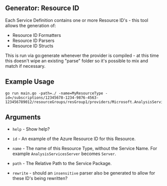 ## Generator: Resource ID

Each Service Definition contains one or more Resource ID's - this tool allows the generation of:

* Resource ID Formatters
* Resource ID Parsers
* Resource ID Structs

This is run via go:generate whenever the provider is compiled - at this time this doesn't wipe an existing "parse" folder so it's possible to mix and match if necessary.

## Example Usage

```
go run main.go -path=./ -name=MyResourceType -id=/subscriptions/12345678-1234-9876-4563-123456789012/resourceGroups/resGroup1/providers/Microsoft.AnalysisServices/servers/Server1
```

## Arguments

* `help` - Show help?

* `id` - An example of the Azure Resource ID for this Resource.

* `name` - The name of this Resource Type, without the Service Name. For example `AnalysisServicesServer` becomes `Server`.

* `path` - The Relative Path to the Service Package.

* `rewrite` - should an `insensitive` parser also be generated to allow for these ID's being rewritten?
